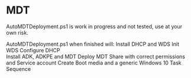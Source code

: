 # MDT

AutoMDTDeployment.ps1 is work in progress and not tested, use at your own risk.

AutoMDTDeployment.ps1 when finished will:
                            Install DHCP and WDS
                            Init WDS
                            Configure DHCP  
                            Install ADK, ADKPE and MDT
                            Deploy MDT Share with correct permissions and Service account
                            Create Boot media and a generic Windows 10 Task Sequence
